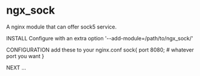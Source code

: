 ngx_sock
========

A nginx module that can offer sock5 service.

INSTALL
  Configure with an extra option '--add-module=/path/to/ngx_sock/'
  
CONFIGURATION
  add these to your nginx.conf
  sock{
    port 8080; # whatever port you want
  }

NEXT
  ...
